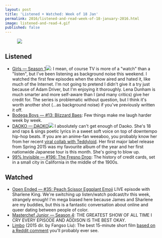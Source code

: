 ```yaml
---
layout: post
title: 'Listened + Watched: Week of 18 Jan'
permalink: 2016/listened-and-read-week-of-18-january-2016.html
image: listened-and-read-4.gif
published: false
---
```


<figure class="media align-center"><img src="{{ site.baseurl }}/media/posts/2016/jessicapaoli-dot-com_listened-and-read-4.gif"></figure>

## Listened

*   [Girls — Season 1](http://www.amazon.com/gp/product/B008CFZQQS/ref=as_li_tl?ie=UTF8&camp=1789&creative=390957&creativeASIN=B008CFZQQS&linkCode=as2&tag=skullface0f-20&linkId=ZWDZGGYVPD3TPBX5)![](http://ir-na.amazon-adsystem.com/e/ir?t=skullface0f-20&l=as2&o=1&a=B008CFZQQS): I mean, of course TV is more of a "watch" than a "listen", but I've been listening as background noise this weekend. I watched the first few episodes when the show aired and hated it, like much of the Internet. I'm not going to pretend I didn't give it a try just because of Adam Driver, but I'm enjoying it thoroughly. Lena Dunham is much smarter and more self-aware than I (and many critics) give her credit for. The series is problematic without question, but I think it's worth another shot (…as background noise) if you've previously written it off.
*   [Bodega Boys — #13: Blizzard Baes](https://soundcloud.com/bodega-sushi/episode-13-blizzard-baes): Few things make me laugh harder week by week.
*   [DAOKO — DAOKO](http://www.amazon.com/gp/product/B00UIKPDOK/ref=as_li_tl?ie=UTF8&camp=1789&creative=390957&creativeASIN=B00UIKPDOK&linkCode=as2&tag=skullface0f-20&linkId=LT2W2KQIGUPKFROS)![](http://ir-na.amazon-adsystem.com/e/ir?t=skullface0f-20&l=as2&o=1&a=B00UIKPDOK) I absolutely can't get enough of Daoko. She's 18 and raps & sings poetic lyrics in a sweet soft voice on top of downtempo hip-hop beats. If you are an anime-fan weeaboo, you probably know her from her recent [viral collab with Teddyloid](https://vimeo.com/114099080). Her first major label release from Spring 2015 was my favourite album of the year and her first nationwide Japanese tour is this month. She's going to blow up.
*   [99% Invisible — #196: The Fresno Drop](http://99percentinvisible.org/episode/the-fresno-drop/): The history of credit cards, set in a small city in California in the middle of the 1900s.

## Watched

*   [Open Ended — #35: Peach Scissor Eggplant Emoji](https://vimeo.com/150658015) LIVE episode with Sharlene King. We're switching up listen/watch podcast/tv this week, strangely enough! I'm mega biased here because James and Sharlene are my buddies, but this is a fantastic conversation about online and queer dating between people of color.
*   [Masterchef Junior — Season 4](http://www.hulu.com/masterchef-junior): THE GREATEST SHOW OF ALL TIME I CRY EVERY EPISODE AND ADDISON IS THE BEST OKAY.
*   [Limbo](https://vimeo.com/116832892) (2015 dir. by Fangso Liu): The best 15-minute short film [based on a Reddit comment](https://www.reddit.com/r/WritingPrompts/comments/1v0zxa/wp_a_man_gets_to_paradise_unfortunately_lucifer/cenocuc) you'll probably ever see.
